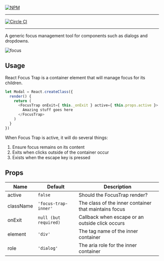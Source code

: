 [![NPM](https://nodei.co/npm/react-focus-trap.png?compact=true)](https://npmjs.org/package/react-focus-trap)

---

[![Circle CI](https://circleci.com/gh/vigetlabs/react-focus-trap.svg?style=svg)](https://circleci.com/gh/vigetlabs/react-focus-trap)

---

A generic focus management tool for components such as dialogs and dropdowns.

![focus](https://cloud.githubusercontent.com/assets/590904/7422697/c648ecae-ef5c-11e4-8570-5bcf6819f53d.gif)

## Usage

React Focus Trap is a container element that will manage focus for its children.

```javascript
let Modal = React.createClass({
  render() {
    return (
      <FocusTrap onExit={ this._onExit } active={ this.props.active }>
        Amazing stuff goes here
      </FocusTrap>
    )
  }
})
```

When Focus Trap is active, it will do several things:

1. Ensure focus remains on its content
2. Exits when clicks outside of the container occur
3. Exists when the escape key is pressed

## Props

| Name       | Default               | Description                                           |
| ---------- | --------------------- | ----------------------------------------------------- |
| active     | `false`               | Should the FocusTrap render?                          |
| className  | `'focus-trap-inner'`  | The class of the inner container that maintains focus |
| onExit     | `null (but required)` | Callback when escape or an outside click occurs       |
| element    | `'div'`               | The tag name of the inner container                   |
| role       | `'dialog'`            | The aria role for the inner container                 |
